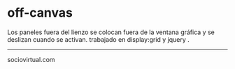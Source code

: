 # off-canvas
Los paneles fuera del lienzo se colocan fuera de la ventana gráfica y se deslizan cuando se activan.
trabajado en display:grid y jquery .
<hr>
sociovirtual.com
